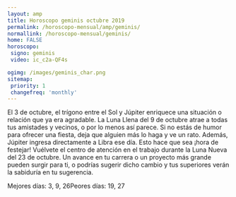 ```yaml
---
layout: amp
title: Horoscopo geminis octubre 2019 
permalink: /horoscopo-mensual/amp/geminis/
normallink: /horoscopo-mensual/geminis/
home: FALSE
horoscopo:
 signo: geminis
 video: ic_c2a-QF4s

ogimg: /images/geminis_char.png
sitemap:
 priority: 1
 changefreq: 'monthly'
---
```



El 3 de octubre, el trígono entre el Sol y Júpiter enriquece una situación o relación que ya era agradable. La Luna Llena del 9 de octubre atrae a todas tus amistades y vecinos, o por lo menos así parece. Si no estás de humor para ofrecer una fiesta, deja que alguien más lo haga y ve un rato. Además, Júpiter ingresa directamente a Libra ese día. Esto hace que sea ¡hora de festejar! Vuélvete el centro de atención en el trabajo durante la Luna Nueva del 23 de octubre. Un avance en tu carrera o un proyecto más grande pueden surgir para ti, o podrías sugerir dicho cambio y tus superiores verán la sabiduría en tu sugerencia. 

Mejores días: 3, 9, 26Peores días: 19, 27